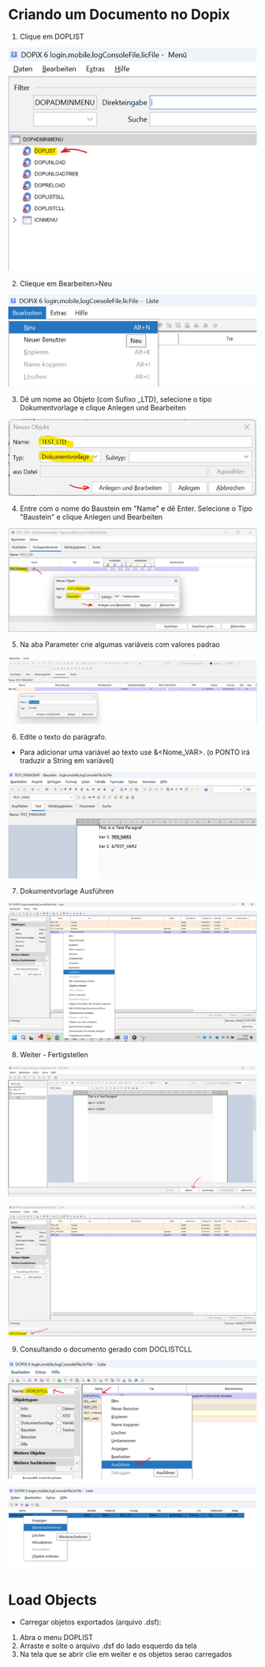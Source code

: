 # Criando um Documento no Dopix

1. Clique em DOPLIST

![DOPLIST](assets/002-001.png)

2. Clieque em Bearbeiten>Neu

![Bearbeiten Neu](assets/002-002.png)

3. Dê um nome ao Objeto (com Sufixo _LTD), selecione o tipo Dokumentvorlage e clique Anlegen und Bearbeiten

![Dokumentvorlage](assets/002-003.png)

4. Entre com o nome do Baustein em "Name" e dê Enter. Selecione o Tipo "Baustein" e clique Anlegen und Bearbeiten

![Baustein](assets/002-004.png)

5. Na aba Parameter crie algumas variáveis com valores padrao  

![Variablen](assets/002-005.png)

6. Edite o texto do parágrafo.

- Para adicionar uma variável ao texto use &<Nome_VAR>. (o PONTO irá traduzir a String em variável)

![Text](assets/002-006.png)

7. Dokumentvorlage Ausführen 

![Dokumentvorlage Ausführen](assets/002-007.png)

8. Weiter - Fertigstellen

![Dokument Fertigstellen](assets/002-008.png)

![Status](assets/002-0081.png)

9. Consultando o documento gerado com DOCLISTCLL

![alt text](assets/002-009.png)

![alt text](assets/002-0091.png)


# Load Objects 

- Carregar objetos exportados (arquivo .dsf): 

1. Abra o menu DOPLIST
2. Arraste e solte o arquivo .dsf do lado esquerdo da tela
3. Na tela que se abrir clie em weiter e os objetos serao carregados

